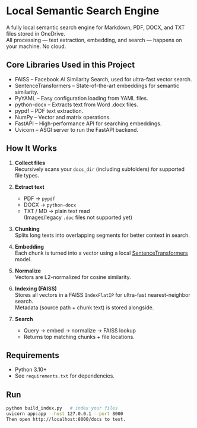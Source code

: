 # Local Semantic Search Engine

A fully local semantic search engine for Markdown, PDF, DOCX, and TXT files stored in OneDrive.  
All processing — text extraction, embedding, and search — happens on your machine. No cloud.

## Core Libraries Used in this Project

- FAISS – Facebook AI Similarity Search, used for ultra-fast vector search.
- SentenceTransformers – State-of-the-art embeddings for semantic similarity.
- PyYAML – Easy configuration loading from YAML files.
- python-docx – Extracts text from Word .docx files. 
- pypdf – PDF text extraction. 
- NumPy – Vector and matrix operations. 
- FastAPI – High-performance API for searching embeddings. 
- Uvicorn – ASGI server to run the FastAPI backend.

## How It Works

1. **Collect files**  
   Recursively scans your `docs_dir` (including subfolders) for supported file types.

2. **Extract text**
    - PDF → `pypdf`
    - DOCX → `python-docx`
    - TXT / MD → plain text read  
      (Images/legacy `.doc` files not supported yet)

3. **Chunking**  
   Splits long texts into overlapping segments for better context in search.

4. **Embedding**  
   Each chunk is turned into a vector using a local [SentenceTransformers](https://www.sbert.net) model.

5. **Normalize**  
   Vectors are L2-normalized for cosine similarity.

6. **Indexing (FAISS)**  
   Stores all vectors in a FAISS `IndexFlatIP` for ultra-fast nearest-neighbor search.  
   Metadata (source path + chunk text) is stored alongside.

7. **Search**
    - Query → embed → normalize → FAISS lookup
    - Returns top matching chunks + file locations.

## Requirements
- Python 3.10+
- See `requirements.txt` for dependencies.

## Run
```bash
python build_index.py   # index your files
uvicorn app:app --host 127.0.0.1 --port 8000
Then open http://localhost:8000/docs to test.
